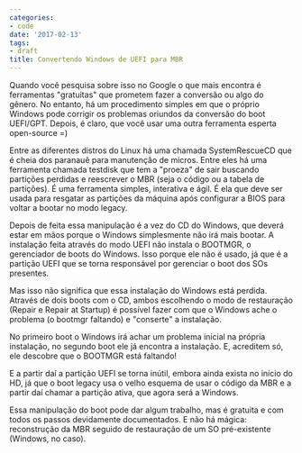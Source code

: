 ```yaml
---
categories:
- code
date: '2017-02-13'
tags:
- draft
title: Convertendo Windows de UEFI para MBR
---
```


Quando você pesquisa sobre isso no Google o que mais encontra é ferramentas "gratuitas" que prometem fazer a conversão ou algo do gênero. No entanto, há um procedimento simples em que o próprio Windows pode corrigir os problemas oriundos da conversão do boot UEFI/GPT. Depois, é claro, que você usar uma outra ferramenta esperta open-source =)

Entre as diferentes distros do Linux há uma chamada SystemRescueCD que é cheia dos paranauê para manutenção de micros. Entre eles há uma ferramenta chamada testdisk que tem a "proeza" de sair buscando partições perdidas e reescrever o MBR (seja o código ou a tabela de partições). É uma ferramenta simples, interativa e ágil. É ela que deve ser usada para resgatar as partições da máquina após configurar a BIOS para voltar a bootar no modo legacy.

Depois de feita essa manipulação é a vez do CD do Windows, que deverá estar em mãos porque o Windows simplesmente não irá mais bootar. A instalação feita através do modo UEFI não instala o BOOTMGR, o gerenciador de boots do Windows. Isso porque ele não é usado, já que é a partição UEFI que se torna responsável por gerenciar o boot dos SOs presentes.

Mas isso não significa que essa instalação do Windows está perdida. Através de dois boots com o CD, ambos escolhendo o modo de restauração (Repair e Repair at Startup) é possível fazer com que o Windows ache o problema (o bootmgr faltando) e "conserte" a instalação.

No primeiro boot o Windows irá achar um problema inicial na própria instalação, no segundo boot ele já encontra a instalação. E, acreditem só, ele descobre que o BOOTMGR está faltando!

E a partir daí a partição UEFI se torna inútil, embora ainda exista no início do HD, já que o boot legacy usa o velho esquema de usar o código da MBR e a partir daí chamar a partição ativa, que agora será a Windows.

Essa manipulação do boot pode dar algum trabalho, mas é gratuita e com todos os passos devidamente documentados. E não há mágica: reconstrução da MBR seguido de restauração de um SO pré-existente (Windows, no caso).